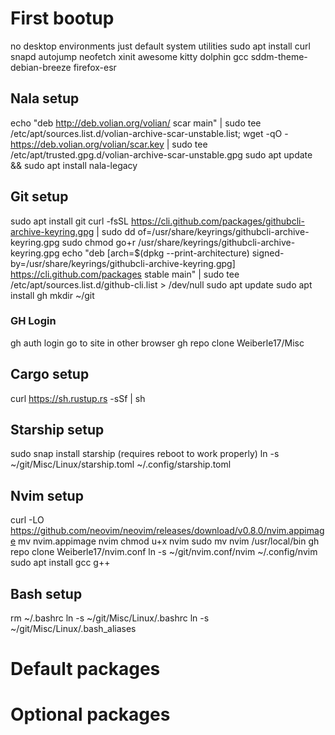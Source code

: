 # First bootup
no desktop environments
just default system utilities
sudo apt install curl snapd autojump neofetch xinit awesome kitty dolphin gcc sddm-theme-debian-breeze firefox-esr
## Nala setup
echo "deb http://deb.volian.org/volian/ scar main" | sudo tee /etc/apt/sources.list.d/volian-archive-scar-unstable.list; wget -qO - https://deb.volian.org/volian/scar.key | sudo tee /etc/apt/trusted.gpg.d/volian-archive-scar-unstable.gpg
sudo apt update && sudo apt install nala-legacy
## Git setup
sudo apt install git
curl -fsSL https://cli.github.com/packages/githubcli-archive-keyring.gpg | sudo dd of=/usr/share/keyrings/githubcli-archive-keyring.gpg
sudo chmod go+r /usr/share/keyrings/githubcli-archive-keyring.gpg
echo "deb [arch=$(dpkg --print-architecture) signed-by=/usr/share/keyrings/githubcli-archive-keyring.gpg] https://cli.github.com/packages stable main" | sudo tee /etc/apt/sources.list.d/github-cli.list > /dev/null
sudo apt update
sudo apt install gh
mkdir ~/git
### GH Login
gh auth login
go to site in other browser
gh repo clone Weiberle17/Misc
## Cargo setup
curl https://sh.rustup.rs -sSf | sh
## Starship setup
sudo snap install starship
(requires reboot to work properly)
ln -s ~/git/Misc/Linux/starship.toml ~/.config/starship.toml
## Nvim setup
curl -LO https://github.com/neovim/neovim/releases/download/v0.8.0/nvim.appimage
mv nvim.appimage nvim
chmod u+x nvim
sudo mv nvim /usr/local/bin
gh repo clone Weiberle17/nvim.conf
ln -s ~/git/nvim.conf/nvim ~/.config/nvim
sudo apt install gcc g++
## Bash setup
rm ~/.bashrc
ln -s ~/git/Misc/Linux/.bashrc
ln -s ~/git/Misc/Linux/.bash_aliases
# Default packages

# Optional packages

